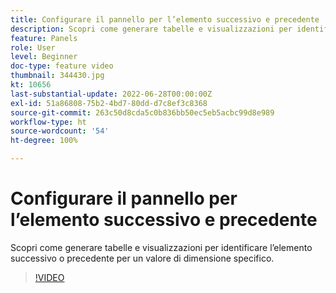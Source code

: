 ```yaml
---
title: Configurare il pannello per l’elemento successivo e precedente
description: Scopri come generare tabelle e visualizzazioni per identificare l’elemento successivo o precedente per un valore di dimensione specifico.
feature: Panels
role: User
level: Beginner
doc-type: feature video
thumbnail: 344430.jpg
kt: 10656
last-substantial-update: 2022-06-28T00:00:00Z
exl-id: 51a86808-75b2-4bd7-80dd-d7c8ef3c8368
source-git-commit: 263c50d8cda5c0b836bb50ec5eb5acbc99d8e989
workflow-type: ht
source-wordcount: '54'
ht-degree: 100%

---
```


# Configurare il pannello per l’elemento successivo e precedente

Scopri come generare tabelle e visualizzazioni per identificare l’elemento successivo o precedente per un valore di dimensione specifico.

>[!VIDEO](https://video.tv.adobe.com/v/344430/?quality=12&learn=on)
